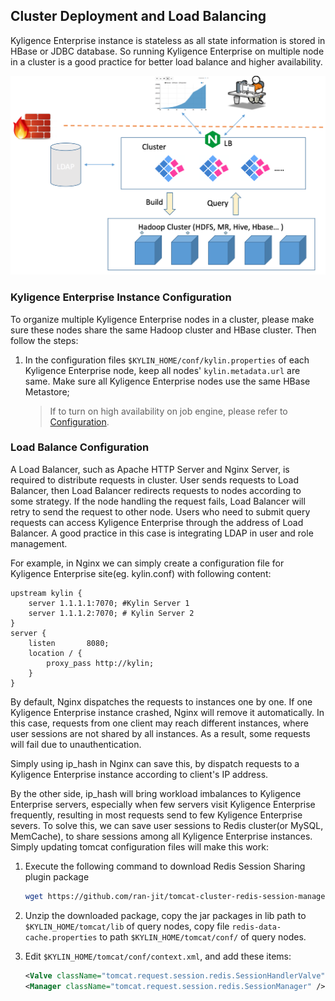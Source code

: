 ## Cluster Deployment and Load Balancing
Kyligence Enterprise instance is stateless as all state information is stored in HBase or JDBC database. So running Kyligence Enterprise on multiple node in a cluster is a good practice for better load balance and higher availability.

![Deployment Architecture](images/cluster.png)

### Kyligence Enterprise Instance Configuration

To organize multiple Kyligence Enterprise nodes in a cluster, please make sure these nodes share the same Hadoop cluster and HBase cluster. Then follow the steps:

1. In the configuration files `$KYLIN_HOME/conf/kylin.properties` of each Kyligence Enterprise node, keep all nodes' `kylin.metadata.url` are same. Make sure all Kyligence Enterprise nodes use the same HBase Metastore;

   > If to turn on high availability on job engine, please refer to  [Configuration](adv_install_ha.en.md).

### Load Balance Configuration

A Load Balancer, such as Apache HTTP Server and Nginx Server, is required to distribute requests in cluster. User sends requests to Load Balancer, then Load Balancer redirects requests to nodes according to some strategy. If the node handling the request fails, Load Balancer will retry to send the request to other node. Users who need to submit query requests can access Kyligence Enterprise through the address of Load Balancer. A good practice in this case is integrating LDAP in user and role management.

For example, in Nginx we can simply create a configuration file for Kyligence Enterprise site(eg. kylin.conf) with following content:

```shell
upstream kylin {
    server 1.1.1.1:7070; #Kylin Server 1
    server 1.1.1.2:7070; # Kylin Server 2
}
server {
    listen       8080;
    location / {
        proxy_pass http://kylin;
    }
}
```

By default, Nginx dispatches the requests to instances one by one. If one Kyligence Enterprise instance crashed, Nginx will remove it automatically. In this case, requests from one client may reach different instances, where user sessions are not shared by all instances. As a result, some requests will fail due to unauthentication. 

Simply using ip_hash in Nginx can save this, by dispatch requests to a Kyligence Enterprise instance according to client's IP address.

By the other side, ip_hash will bring workload imbalances to Kyligence Enterprise servers, especially when few servers visit Kyligence Enterprise frequently, resulting in most requests send to few Kyligence Enterprise severs. To solve this, we can save user sessions to Redis cluster(or MySQL, MemCache), to share sessions among all Kyligence Enterprise instances. Simply updating tomcat configuration files will make this work:

1. Execute the following command to download Redis Session Sharing plugin package

   ```sh
   wget https://github.com/ran-jit/tomcat-cluster-redis-session-manager/releases/download/3.0/tomcat-cluster-redis-session-manager.zip
   ```
2. Unzip the downloaded package, copy the jar packages in lib path to `$KYLIN_HOME/tomcat/lib` of query nodes, copy file `redis-data-cache.properties` to path `$KYLIN_HOME/tomcat/conf/` of query nodes.
  
3. Edit `$KYLIN_HOME/tomcat/conf/context.xml`, and add these items:
   
   ```xml
   <Valve className="tomcat.request.session.redis.SessionHandlerValve" />
   <Manager className="tomcat.request.session.redis.SessionManager" />
   ```